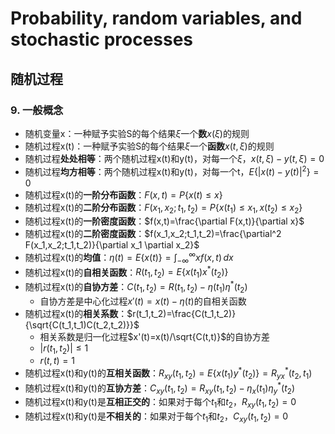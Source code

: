 # Probability, random variables, and stochastic processes

## 随机过程

### 9. 一般概念

* 随机变量x：一种赋予实验S的每个结果$\xi$一个**数**$x(\xi)$的规则
* 随机过程x(t)：一种赋予实验S的每个结果$\xi$一个**函数**$x(t,\xi)$的规则
* 随机过程**处处相等**：两个随机过程x(t)和y(t)，对每一个$\xi$，$x(t,\xi)-y(t,\xi)=0$
* 随机过程**均方相等**：两个随机过程x(t)和y(t)，对每一个t，$E\{|x(t)-y(t)|^2\}=0$
* 随机过程x(t)的**一阶分布函数**：$F(x,t)=P\{x(t)\le x\}$
* 随机过程x(t)的**二阶分布函数**：$F(x_1,x_2;t_1,t_2)=P\{x(t_1)\le x_1,x(t_2)\le x_2\}$
* 随机过程x(t)的**一阶密度函数**：$f(x,t)=\frac{\partial F(x,t)}{\partial x}$
* 随机过程x(t)的**二阶密度函数**：$f(x_1,x_2;t_1,t_2)=\frac{\partial^2 F(x_1,x_2;t_1,t_2)}{\partial x_1 \partial x_2}$
* 随机过程x(t)的**均值**：$\eta(t)=E\{x(t)\}=\int_{-\infty}^\infty x f(x,t)\,dx$
* 随机过程x(t)的**自相关函数**：$R(t_1,t_2)=E\{x(t_1)x^*(t_2)\}$
* 随机过程x(t)的**自协方差**：$C(t_1,t_2)=R(t_1,t_2)-\eta(t_1)\eta^*(t_2)$
    * 自协方差是中心化过程$x'(t)=x(t)-\eta(t)$的自相关函数
* 随机过程x(t)的**相关系数**：$r(t_1,t_2)=\frac{C(t_1,t_2)}{\sqrt{C(t_1,t_1)C(t_2,t_2)}}$
    * 相关系数是归一化过程$x'(t)=x(t)/\sqrt{C(t,t)}$的自协方差
    * $|r(t_1,t_2)|\le 1$
    * $r(t,t)=1$
* 随机过程x(t)和y(t)的**互相关函数**：$R_{xy}(t_1,t_2)=E\{x(t_1)y^*(t_2)\}=R^*_{yx}(t_2,t_1)$
* 随机过程x(t)和y(t)的**互协方差**：$C_{xy}(t_1,t_2)=R_{xy}(t_1,t_2)-\eta_x(t_1)\eta^*_y(t_2)$
* 随机过程x(t)和y(t)是**互相正交的**：如果对于每个$t_1$和$t_2$，$R_{xy}(t_1,t_2)=0$
* 随机过程x(t)和y(t)是**不相关的**：如果对于每个$t_1$和$t_2$，$C_{xy}(t_1,t_2)=0$